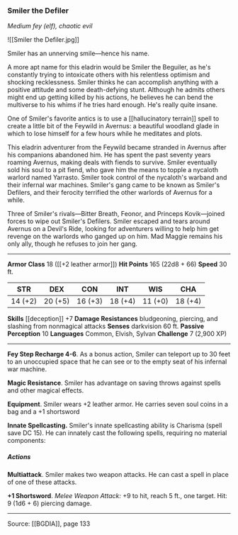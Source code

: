 ### Smiler the Defiler
_Medium fey (elf), chaotic evil_

![[Smiler the Defiler.jpg]]

Smiler has an unnerving smile—hence his name.

A more apt name for this eladrin would be Smiler the Beguiler, as he's constantly trying to intoxicate others with his relentless optimism and shocking recklessness. Smiler thinks he can accomplish anything with a positive attitude and some death-defying stunt. Although he admits others might end up getting killed by his actions, he believes he can bend the multiverse to his whims if he tries hard enough. He's really quite insane.

One of Smiler's favorite antics is to use a [[hallucinatory terrain]] spell to create a little bit of the Feywild in Avernus: a beautiful woodland glade in which to lose himself for a few hours while he meditates and plots.

This eladrin adventurer from the Feywild became stranded in Avernus after his companions abandoned him. He has spent the past seventy years roaming Avernus, making deals with fiends to survive. Smiler eventually sold his soul to a pit fiend, who gave him the means to topple a nycaloth warlord named Yarrasto. Smiler took control of the nycaloth's warband and their infernal war machines. Smiler's gang came to be known as Smiler's Defilers, and their ferocity terrified the other warlords of Avernus for a while.

Three of Smiler's rivals—Bitter Breath, Feonor, and Princeps Kovik—joined forces to wipe out Smiler's Defilers. Smiler escaped and tears around Avernus on a Devil's Ride, looking for adventurers willing to help him get revenge on the warlords who ganged up on him. Mad Maggie remains his only ally, though he refuses to join her gang.





---

**Armor Class** 18 ([[+2 leather armor]])
**Hit Points** 165 (22d8 + 66)
**Speed** 30 ft.

| STR     | DEX     | CON     | INT     | WIS     | CHA     |
|---------|---------|---------|---------|---------|---------|
| 14 (+2) | 20 (+5) | 16 (+3) | 18 (+4) | 11 (+0) | 18 (+4) |

**Skills** [[deception]] +7
**Damage Resistances** bludgeoning, piercing, and slashing from nonmagical attacks
**Senses** darkvision 60 ft.
**Passive Perception** 10
**Languages** Common, Elvish, Sylvan
**Challenge** 7 (2,900 XP)

---

**Fey Step Recharge 4-6**. As a bonus action, Smiler can teleport up to 30 feet to an unoccupied space that he can see or to the empty seat of his infernal war machine.

**Magic Resistance**. Smiler has advantage on saving throws against spells and other magical effects.

**Equipment**. Smiler wears +2 leather armor. He carries seven soul coins in a bag and a +1 shortsword

**Innate Spellcasting.** Smiler's innate spellcasting ability is Charisma (spell save DC 15). He can innately cast the following spells, requiring no material components:

##### Actions
**Multiattack**. Smiler makes two weapon attacks. He can cast a spell in place of one of these attacks.

**+1 Shortsword**. _Melee Weapon Attack:_ +9 to hit, reach 5 ft., one target. Hit: 9 (1d6 + 6) piercing damage.


---

Source: [[BGDIA]], page 133